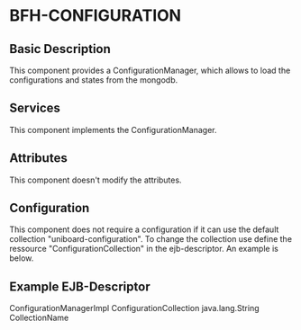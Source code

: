 # BFH-CONFIGURATION

## Basic Description

This component provides a ConfigurationManager, which allows to load the configurations and states
from the mongodb.

## Services

This component implements the ConfigurationManager.

## Attributes

This component doesn't modify the attributes.

## Configuration

This component does not require a configuration if it can use the default collection
"uniboard-configuration". To change the collection use define the ressource "ConfigurationCollection" in the ejb-descriptor. An example is below.

## Example EJB-Descriptor

<enterprise-beans>
	<session>
		<ejb-name>ConfigurationManagerImpl</ejb-name>
		<env-entry>
			<env-entry-name>ConfigurationCollection</env-entry-name>
			<env-entry-type>java.lang.String</env-entry-type>
			<env-entry-value>CollectionName</env-entry-value>
		</env-entry>
	</session>
</enterprise-beans>
